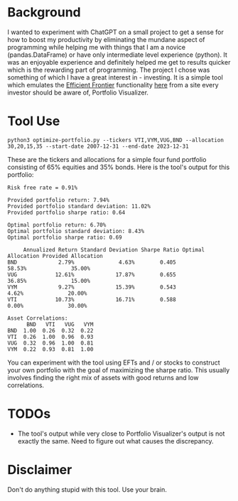 # Background

I wanted to experiment with ChatGPT on a small project to get a sense for how to boost my productivity by eliminating the mundane aspect of programming while helping me with things that I am a novice (pandas.DataFrame) or have only intermediate level experience (python).  It was an enjoyable experience and definitely helped me get to results quicker which is the rewarding part of programming.  The project I chose was something of which I have a great interest in - investing.  It is a simple tool which emulates the [Efficient Frontier](https://en.wikipedia.org/wiki/Efficient_frontier) functionality [here](https://www.portfoliovisualizer.com/efficient-frontier) from a site every investor should be aware of, Portfolio Visualizer.

# Tool Use

```
python3 optimize-portfolio.py --tickers VTI,VYM,VUG,BND --allocation 30,20,15,35 --start-date 2007-12-31 --end-date 2023-12-31
```

These are the tickers and allocations for a simple four fund portfolio consisting of 65% equities and 35% bonds.  Here is the tool's output for this portfolio:

```
Risk free rate = 0.91%

Provided portfolio return: 7.94%
Provided portfolio standard deviation: 11.02%
Provided portfolio sharpe ratio: 0.64

Optimal portfolio return: 6.70%
Optimal portfolio standard deviation: 8.43%
Optimal portfolio sharpe ratio: 0.69

     Annualized Return Standard Deviation Sharpe Ratio Optimal Allocation Provided Allocation
BND             2.79%              4.63%        0.405             58.53%              35.00%
VUG            12.61%             17.87%        0.655             36.85%              15.00%
VYM             9.27%             15.39%        0.543              4.62%              20.00%
VTI            10.73%             16.71%        0.588              0.00%              30.00%

Asset Correlations:
      BND   VTI   VUG   VYM
BND  1.00  0.26  0.32  0.22
VTI  0.26  1.00  0.96  0.93
VUG  0.32  0.96  1.00  0.81
VYM  0.22  0.93  0.81  1.00
```

You can experiment with the tool using EFTs and / or stocks to construct your own portfolio with the goal of maximizing the sharpe ratio.  This usually involves finding the right mix of assets with good returns and low correlations.

# TODOs

* The tool's output while very close to Portfolio Visualizer's output is not exactly the same.  Need to figure out what causes the discrepancy.

# Disclaimer

Don't do anything stupid with this tool.  Use your brain.
